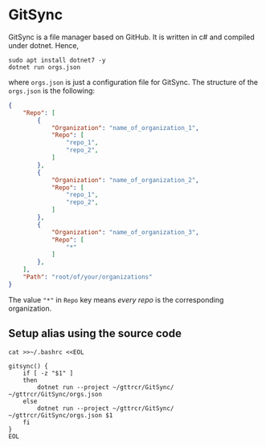# GitSync

GitSync is a file manager based on GitHub. It is written in c# and compiled under dotnet. Hence,
```
sudo apt install dotnet7 -y
dotnet run orgs.json
```
where ```orgs.json``` is just a configuration file for GitSync. The structure of the ```orgs.json``` is the following:
```json
{
    "Repo": [
        {
            "Organization": "name_of_organization_1",
            "Repo": [
                "repo_1",
                "repo_2",
            ]
        },
        {
            "Organization": "name_of_organization_2",
            "Repo": [
                "repo_1",
                "repo_2",
            ]
        },
        {
            "Organization": "name_of_organization_3",
            "Repo": [
                "*"
            ]
        },
    ],
    "Path": "root/of/your/organizations"
}
```
The value ```"*"``` in ```Repo``` key means _every repo_ is the corresponding organization.

## Setup alias using the source code
```
cat >>~/.bashrc <<EOL

gitsync() {
    if [ -z "$1" ]
    then
        dotnet run --project ~/gttrcr/GitSync/ ~/gttrcr/GitSync/orgs.json
    else
        dotnet run --project ~/gttrcr/GitSync/ ~/gttrcr/GitSync/orgs.json $1
    fi
}
EOL
```
